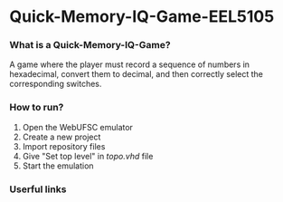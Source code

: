 # Quick-Memory-IQ-Game-EEL5105

<h3>What is a Quick-Memory-IQ-Game?</h3>
A game where the player must record a sequence of numbers in hexadecimal, convert them to decimal, and then correctly select the corresponding switches.

<h3>How to run?</h3>

1. Open the WebUFSC emulator
2. Create a new project
3. Import repository files
4. Give "Set top level" in <i>topo.vhd</i> file
5. Start the emulation 

<h3>Userful links</h3>

